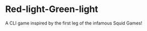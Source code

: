 # Red-light-Green-light
A CLI game inspired by the first leg of the infamous Squid Games!

<!-- https://coderstea.in/post/java/how-i-created-squid-game-in-java-red-green-light/#ixzz7FT36ieOi -->
<!-- js version -->
<!-- https://www.youtube.com/watch?v=4HSxX-EKJjw -->
